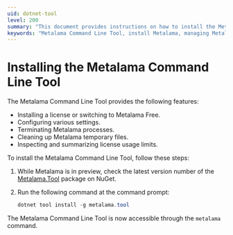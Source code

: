 ```yaml
---
uid: dotnet-tool
level: 200
summary: "This document provides instructions on how to install the Metalama Command Line Tool, which offers several features for managing the Metalama software."
keywords: "Metalama Command Line Tool, install Metalama, managing Metalama software, configuring settings, terminating processes, cleaning temporary files, inspecting license usage, .NET, dotnet tool install, Metalama.Tool package."
---
```


# Installing the Metalama Command Line Tool

The Metalama Command Line Tool provides the following features:

* Installing a license or switching to Metalama Free.
* Configuring various settings.
* Terminating Metalama processes.
* Cleaning up Metalama temporary files.
* Inspecting and summarizing license usage limits.

To install the Metalama Command Line Tool, follow these steps:

1. While Metalama is in preview, check the latest version number of the [Metalama.Tool](https://www.nuget.org/packages/Metalama.Tool) package on NuGet.
2. Run the following command at the command prompt:

    ```powershell
    dotnet tool install -g metalama.tool
    ```

The Metalama Command Line Tool is now accessible through the `metalama` command.

